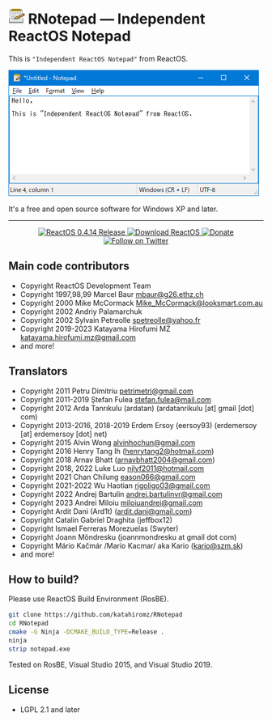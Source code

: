 # ![](img/notepad-32x32.png) RNotepad ― Independent ReactOS Notepad

This is `"Independent ReactOS Notepad"` from ReactOS.

![(The screenshot)](img/screenshot.gif)

It's a free and open source software for Windows XP and later.

---

<p align=center>
  <a href="https://reactos.org/project-news/reactos-0414-released/">
    <img alt="ReactOS 0.4.14 Release" src="https://img.shields.io/badge/release-0.4.14-0688CB.svg">
  </a>
  <a href="https://reactos.org/download/">
    <img alt="Download ReactOS" src="https://img.shields.io/badge/download-latest-0688CB.svg">
  </a>
  <a href="https://reactos.org/donate/">
    <img alt="Donate" src="https://img.shields.io/badge/%24-donate-E44E4A.svg">
  </a>
  <a href="https://twitter.com/reactos">
    <img alt="Follow on Twitter" src="https://img.shields.io/twitter/follow/reactos.svg?style=social&label=Follow%20%40reactos">
  </a>
</p>

## Main code contributors

- Copyright ReactOS Development Team
- Copyright 1997,98,99 Marcel Baur <mbaur@g26.ethz.ch>
- Copyright 2000 Mike McCormack <Mike_McCormack@looksmart.com.au>
- Copyright 2002 Andriy Palamarchuk
- Copyright 2002 Sylvain Petreolle <spetreolle@yahoo.fr>
- Copyright 2019-2023 Katayama Hirofumi MZ <katayama.hirofumi.mz@gmail.com>
- and more!

## Translators

- Copyright 2011 Petru Dimitriu <petrimetri@gmail.com>
- Copyright 2011-2019 Ștefan Fulea <stefan.fulea@mail.com>
- Copyright 2012 Arda Tanrıkulu (ardatan) (ardatanrikulu [at] gmail [dot] com)
- Copyright 2013-2016, 2018-2019 Erdem Ersoy (eersoy93) (erdemersoy [at] erdemersoy [dot] net)
- Copyright 2015 Alvin Wong <alvinhochun@gmail.com>
- Copyright 2016 Henry Tang Ih (henrytang2@hotmail.com)
- Copyright 2018 Arnav Bhatt (arnavbhatt2004@gmail.com)
- Copyright 2018, 2022 Luke Luo <njlyf2011@hotmail.com>
- Copyright 2021 Chan Chilung <eason066@gmail.com>
- Copyright 2021-2022 Wu Haotian <rigoligo03@gmail.com>
- Copyright 2022 Andrej Bartulin <andrej.bartulinvr@gmail.com>
- Copyright 2023 Andrei Miloiu <miloiuandrei@gmail.com>
- Copyright Ardit Dani (Ard1t) (ardit.dani@gmail.com)
- Copyright Catalin Gabriel Draghita (jeffbox12)
- Copyright Ismael Ferreras Morezuelas (Swyter)
- Copyright Joann Mõndresku (joannmondresku at gmail dot com)
- Copyright Mário Kačmár /Mario Kacmar/ aka Kario (kario@szm.sk)
- and more!

## How to build?

Please use ReactOS Build Environment (RosBE).

```bash
git clone https://github.com/katahiromz/RNotepad
cd RNotepad
cmake -G Ninja -DCMAKE_BUILD_TYPE=Release .
ninja
strip notepad.exe
```

Tested on RosBE, Visual Studio 2015, and Visual Studio 2019.

## License

- LGPL 2.1 and later
